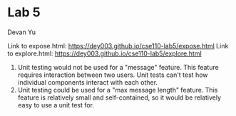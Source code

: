 # Lab 5
Devan Yu

Link to expose.html: https://dey003.github.io/cse110-lab5/expose.html
Link to explore.html: https://dey003.github.io/cse110-lab5/explore.html

1. Unit testing would not be used for a "message" feature. This feature requires interaction between two users. Unit tests can't test how individual components interact with each other.
2. Unit testing could be used for a "max message length" feature. This feature is relatively small and self-contained, so it would be relatively easy to use a unit test for.

